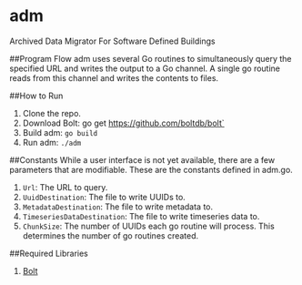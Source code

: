 # adm
Archived Data Migrator
For Software Defined Buildings

##Program Flow
adm uses several Go routines to simultaneously query the specified URL and writes the output to a Go channel.
A single go routine reads from this channel and writes the contents to files.

##How to Run
1. Clone the repo.
2. Download Bolt: go get https://github.com/boltdb/bolt`
3. Build adm: `go build`
4. Run adm: `./adm`

##Constants
While a user interface is not yet available, there are a few parameters that are modifiable.
These are the constants defined in adm.go.

1. `Url`: The URL to query.
2. `UuidDestination`: The file to write UUIDs to.
3. `MetadataDestination`: The file to write metadata to.
4. `TimeseriesDataDestination`: The file to write timeseries data to.
5. `ChunkSize`: The number of UUIDs each go routine will process. This determines the number of go routines created.

##Required Libraries
1. [Bolt](https://github.com/boltdb/bolt)

